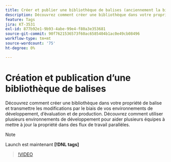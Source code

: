 ```yaml
---
title: Créer et publier une bibliothèque de balises (anciennement la bibliothèque Launch)
description: Découvrez comment créer une bibliothèque dans votre propriété de balise et transmettre les modifications par le biais de vos environnements de développement, d’évaluation et de production.
feature: Tags
jira: KT-3531
exl-id: 877b92e1-9b93-4abe-99e4-f80a3e353681
source-git-commit: 90f7621536573f60ac6585404b1ac0e49cb08496
workflow-type: tm+mt
source-wordcount: '75'
ht-degree: 0%

---
```


# Création et publication d’une bibliothèque de balises

Découvrez comment créer une bibliothèque dans votre propriété de balise et transmettre les modifications par le biais de vos environnements de développement, d’évaluation et de production. Découvrez comment utiliser plusieurs environnements de développement pour aider plusieurs équipes à mettre à jour la propriété dans des flux de travail parallèles.

>[!NOTE]
>
> Launch est maintenant **[!DNL tags]**

>[!VIDEO](https://video.tv.adobe.com/v/28731/?quality=12&learn=on)
